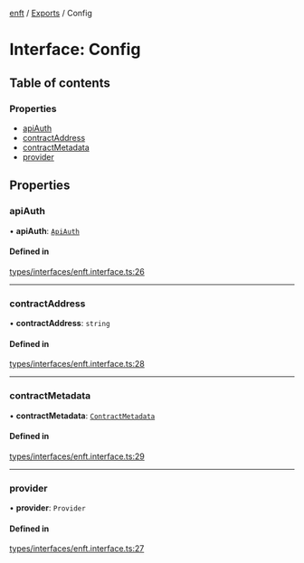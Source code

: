 [enft](../README.md) / [Exports](../modules.md) / Config

# Interface: Config

## Table of contents

### Properties

- [apiAuth](Config.md#apiauth)
- [contractAddress](Config.md#contractaddress)
- [contractMetadata](Config.md#contractmetadata)
- [provider](Config.md#provider)

## Properties

### apiAuth

• **apiAuth**: [`ApiAuth`](../modules.md#apiauth)

#### Defined in

[types/interfaces/enft.interface.ts:26](https://github.com/kenryu42/ethereum-nft-sales-bot/blob/d8d9fbf/src/types/interfaces/enft.interface.ts#L26)

___

### contractAddress

• **contractAddress**: `string`

#### Defined in

[types/interfaces/enft.interface.ts:28](https://github.com/kenryu42/ethereum-nft-sales-bot/blob/d8d9fbf/src/types/interfaces/enft.interface.ts#L28)

___

### contractMetadata

• **contractMetadata**: [`ContractMetadata`](../modules.md#contractmetadata)

#### Defined in

[types/interfaces/enft.interface.ts:29](https://github.com/kenryu42/ethereum-nft-sales-bot/blob/d8d9fbf/src/types/interfaces/enft.interface.ts#L29)

___

### provider

• **provider**: `Provider`

#### Defined in

[types/interfaces/enft.interface.ts:27](https://github.com/kenryu42/ethereum-nft-sales-bot/blob/d8d9fbf/src/types/interfaces/enft.interface.ts#L27)
